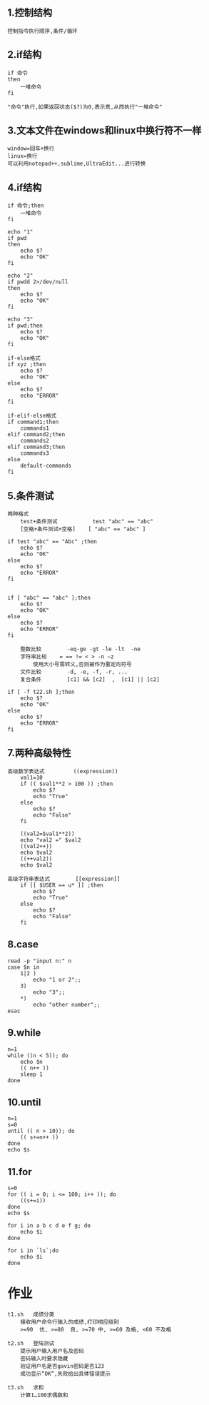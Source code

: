 ## 1.控制结构
	控制指令执行顺序,条件/循环
	
## 2.if结构
	if 命令
	then
		一堆命令
	fi
	
	"命令"执行,如果返回状态($?)为0,表示真,从而执行"一堆命令"
	
## 3.文本文件在windows和linux中换行符不一样
	window=回车+换行
	linux=换行
	可以利用notepad++,sublime,UltraEdit...进行转换

## 4.if结构
	if 命令;then
		一堆命令
	fi
        
    echo "1"
    if pwd
    then
        echo $?
        echo "OK"
    fi

    echo "2"
    if pwdd 2>/dev/null
    then
        echo $?
        echo "OK"
    fi

    echo "3"
    if pwd;then
        echo $?
        echo "OK"
    fi

	if-else格式
	if xyz ;then
		echo $?
		echo "OK"
	else
		echo $?
		echo "ERROR"
	fi

	if-elif-else格式
	if command1;then
		commands1
	elif command2;then
		commands2
	elif command3;then
		commands3
	else
		default-commands
	fi


## 5.条件测试
	两种格式
		test+条件测试   		test "abc" == "abc"
		[空格+条件测试+空格]	[ "abc" == "abc" ]
		
    if test "abc" == "Abc" ;then
        echo $?
        echo "OK"
    else
        echo $?
        echo "ERROR"
    fi	


    if [ "abc" == "abc" ];then
        echo $?
        echo "OK"
    else
        echo $?
        echo "ERROR"
    fi

        整数比较        -eq-ge -gt -le -lt  -ne
        字符串比较    = == != < > -n –z
            使用大小号需转义,否则被作为重定向符号
        文件比较        -d, -e, -f, -r, ...
        复合条件        [c1] && [c2]  ,  [c1] || [c2]

    if [ -f t22.sh ];then
        echo $?
        echo "OK"
    else
        echo $?
        echo "ERROR"
    fi

## 7.两种高级特性
	高级数学表达式 		((expression))
		val1=10
		if (( $val1**2 > 100 )) ;then    
			echo $?
			echo "True"  
		else
			echo $?
			echo "False"
		fi

		((val2=$val1**2))
		echo "val2 =" $val2
		((val2++))
		echo $val2
		((++val2))
		echo $val2

	高级字符串表达式		[[expression]]
		if [[ $USER == u* ]] ;then
			echo $?
			echo "True"  
		else
			echo $?
			echo "False"
		fi


## 8.case
	read -p "input n:" n
	case $n in
		1|2 )
			echo "1 or 2";;
		3)
			echo "3";;
		*)
			echo "other number";;
	esac

## 9.while
	n=1
	while ((n < 5)); do
		echo $n
		(( n++ ))
		sleep 1
	done
	
## 10.until
	n=1
	s=0
	until (( n > 10)); do
		(( s+=n++ ))
	done
	echo $s

## 11.for

	s=0
	for (( i = 0; i <= 100; i++ )); do
		((s+=i))
	done
	echo $s

	for i in a b c d e f g; do
		echo $i
	done

	for i in `ls`;do
		echo $i
	done



# 作业
    t1.sh	成绩分类 
        接收用户命令行输入的成绩,打印相应级别
        >=90  优, >=80  良, >=70 中, >=60 及格, <60 不及格
    
    t2.sh	登陆测试
        提示用户输入用户名及密码
        密码输入时要求隐藏
        验证用户名是否gavin密码是否123
        成功显示“OK“,失败给出具体错误提示
        
    t3.sh	求和
        计算1…100求偶数和

		